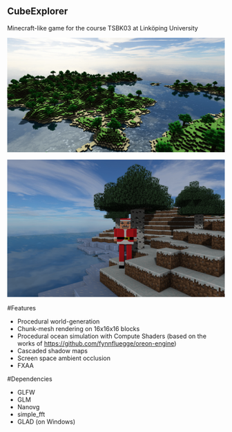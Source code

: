 ## CubeExplorer
Minecraft-like game for the course TSBK03 at Linköping University

![Banner](images/cover.png)

![Banner](images/theend.png)

#Features
* Procedural world-generation
* Chunk-mesh rendering on 16x16x16 blocks
* Procedural ocean simulation with Compute Shaders (based on the works of https://github.com/fynnfluegge/oreon-engine)
* Cascaded shadow maps
* Screen space ambient occlusion
* FXAA

#Dependencies
* GLFW
* GLM
* Nanovg
* simple_fft 
* GLAD (on Windows)

